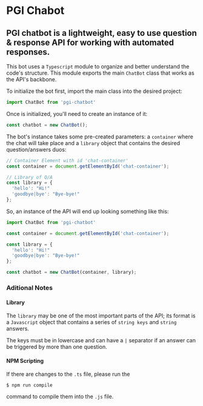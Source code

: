 # PGI Chabot

## PGI chatbot is a lightweight, easy to use question & response API for working with automated responses.

This bot uses a `Typescript` module to organize and better understand the code's structure. This module exports the main `ChatBot` class that works as the API's backbone.

To initialize the bot first, import the main class into the desired project:

```Javascript
import ChatBot from 'pgi-chatbot'
```

Once is initialized, you'll need to create an instance of it:

```Javascript
const chatbot = new ChatBot();
```

The bot's instance takes some pre-created parameters: a `container` where the chat will take place and a `library` object that contains the desired question/answers duos:

```Javascript
// Container Element with id 'chat-container'
const container = document.getElementById('chat-container');

// Library of Q/A
const library = {
  'hello': "Hi!"
  'goodbye|bye': "Bye-bye!"
};
```

So, an instance of the API will end up looking something like this:

```Javascript
import ChatBot from 'pgi-chatbot'

const container = document.getElementById('chat-container');

const library = {
  'hello': "Hi!"
  'goodbye|bye': "Bye-bye!"
};

const chatbot = new ChatBot(container, library);
```

### Aditional Notes

#### Library

The `library` may be one of the most important parts of the API; its format is a `Javascript` object that contains a series of `string keys` and `string` answers.

The keys must be in lowercase and can have a `|` separator if an answer can be triggered by more than one question.

#### NPM Scripting

If there are changes to the `.ts` file, please run the

```
$ npm run compile
```

command to compile them into the `.js` file.
